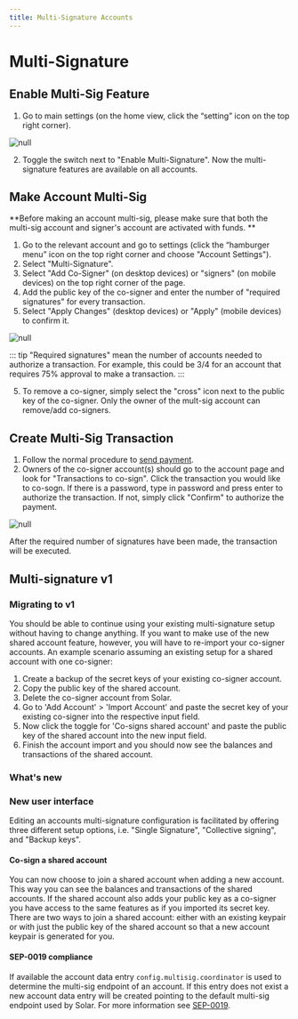 ```yaml
---
title: Multi-Signature Accounts
---
```

# Multi-Signature

## Enable Multi-Sig Feature

1. Go to main settings (on the home view, click the “setting” icon on the top right corner).

![null](/images/screen-shot-2019-09-20-at-17.16.28.png)

2. Toggle the switch next to "Enable Multi-Signature". Now the multi-signature features are available on all accounts.

## Make Account Multi-Sig

**Before making an account multi-sig, please make sure that both the multi-sig account and signer's account are activated with funds. **

1. Go to the relevant account and go to settings (click the “hamburger menu” icon on the top right corner and choose "Account Settings"). 
2. Select "Multi-Signature".
3. Select "Add Co-Signer" (on desktop devices) or "signers" (on mobile devices) on the top right corner of the page.
4. Add the public key of the co-signer and enter the number of "required signatures" for every transaction.
5. Select "Apply Changes" (desktop devices) or "Apply" (mobile devices) to confirm it.

![null](/images/screen-shot-2019-09-20-at-17.19.00.png)

::: tip
"Required signatures" mean the number of accounts needed to authorize a transaction. For example, this could be 3/4 for an account that requires 75% approval to make a transaction.
:::

5. To remove a co-signer, simply select the "cross" icon next to the public key of the co-signer. Only the owner of the mult-sig account can remove/add co-signers.

## Create Multi-Sig Transaction

1. Follow the normal procedure to [send payment](./04-wallet-guide.html#send-payment).
2. Owners of the co-signer account(s) should go to the account page and look for "Transactions to co-sign". Click the transaction you would like to co-sogn. If there is a password, type in password and press enter to authorize the transaction. If not, simply click "Confirm" to authorize the payment. 

![null](/images/screen-shot-2019-09-20-at-17.22.10.png)

After the required number of signatures have been made, the transaction will be executed.

## Multi-signature v1 

### Migrating to v1
You should be able to continue using your existing multi-signature setup without having to change anything.
If you want to make use of the new shared account feature, however, you will have to re-import your co-signer accounts.
An example scenario assuming an existing setup for a shared account with one co-signer:
1. Create a backup of the secret keys of your existing co-signer account.
1. Copy the public key of the shared account.
1. Delete the co-signer account from Solar.
1. Go to 'Add Account' > 'Import Account' and paste the secret key of your existing co-signer into the respective input field. 
1. Now click the toggle for 'Co-signs shared account' and paste the public key of the shared account into the new input field.
1. Finish the account import and you should now see the balances and transactions of the shared account.

### What's new
### New user interface
Editing an accounts multi-signature configuration is facilitated by offering three different setup options, i.e. "Single Signature", "Collective signing", and "Backup keys".
#### Co-sign a shared account
You can now choose to join a shared account when adding a new account. This way you can see the balances and transactions of the shared accounts. If the shared account also adds your public key as a co-signer you have access to the same features as if you imported its secret key.
There are two ways to join a shared account: either with an existing keypair or with just the public key of the shared account so that a new account keypair is generated for you.
#### SEP-0019 compliance
If available the account data entry `config.multisig.coordinator` is used to determine the multi-sig endpoint of an account. If this entry does not exist a new account data entry will be created pointing to the default multi-sig endpoint used by Solar. For more information see [SEP-0019](https://github.com/stellar/stellar-protocol/blob/master/ecosystem/sep-0019.md).
